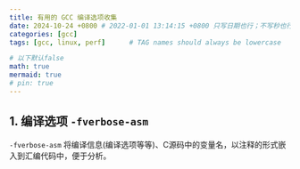 ```yaml
---
title: 有用的 GCC 编译选项收集
date: 2024-10-24 +0800 # 2022-01-01 13:14:15 +0800 只写日期也行；不写秒也行；这样也行 2022-03-09T00:55:42+08:00
categories: [gcc]
tags: [gcc, linux, perf]      # TAG names should always be lowercase

# 以下默认false
math: true
mermaid: true
# pin: true
---
```


## 1. 编译选项 `-fverbose-asm` ##

`-fverbose-asm` 将编译信息(编译选项等等)、C源码中的变量名，以注释的形式嵌入到汇编代码中，便于分析。

